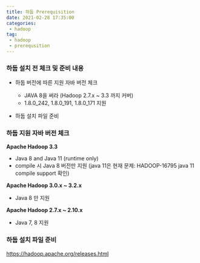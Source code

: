 ```yaml
---
title: 하둡 Prerequisition
date: 2021-02-28 17:35:00
categories:
 - hadoop
tag:
 - hadoop
 - prerequsition
---
```


### 하둡 설치 전 체크 및 준비 내용

- 하둡 버전에 따른 지원 자바 버전 체크
  - JAVA 8을 써라 (Hadoop 2.7.x ~ 3.3 까지 커버)
  - 1.8.0_242, 1.8.0_191, 1.8.0_171 지원

- 하둡 설치 파일 준비

<!-- more -->

### 하둡 지원 자바 버전 체크

**Apache Hadoop 3.3**

- Java 8 and Java 11 (runtime only)
- compile 시 Java 8 버전만 지원 (java 11은 현재 문제: HADOOP-16795 java 11 compile support 확인)

**Apache Hadoop 3.0.x ~ 3.2.x**

- Java 8 만 지원

**Apache Hadoop 2.7.x ~ 2.10.x** 

- Java 7, 8 지원



### 하둡 설치 파일 준비

https://hadoop.apache.org/releases.html